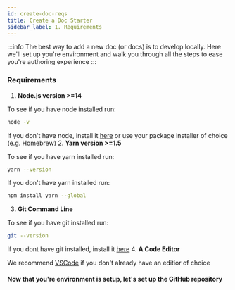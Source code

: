 ```yaml
---
id: create-doc-reqs
title: Create a Doc Starter
sidebar_label: 1. Requirements
---
```


:::info
The best way to add a new doc (or docs) is to develop locally. Here we'll set up you're environment and walk you through all the steps to ease you're authoring experience
:::

### Requirements

 1. **Node.js version >=14**
  
  To see if you have node installed run:
  ```bash 
  node -v
  ```
  If you don't have node, install it [here](https://nodejs.org/en/download/) or use your package installer of choice (e.g. Homebrew)
2. **Yarn version >=1.5**
  
  To see if you have yarn installed run:
  ```bash
  yarn --version
  ```
  If you don't have yarn installed run:
  ```bash 
  npm install yarn --global
  ```
3. **Git Command Line**
  
  To see if you have git installed run:
  ```bash 
  git --version
  ```
  If you dont have git installed, install it [here](https://git-scm.com/downloads)
4. **A Code Editor**
   
   We recommend [VSCode](https://code.visualstudio.com/download) if you don't already have an editior of choice

#### Now that you're environment is setup, let's set up the GitHub repository
